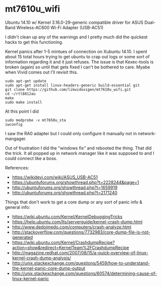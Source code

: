 # mt7610u_wifi
Ubuntu 14.10 w/ Kernel 3.16.0-29-generic compatible driver for ASUS Dual-Band Wireless-AC600 Wi-Fi Adapter (USB-AC51)

I didn't clean up any of the warnings and I pretty much did the quickest hacks to get this functioning.

Kernel panics after 1-5 mintues of connection on Xubuntu 14.10. I spent about 15 total hours trying to get ubuntu to crap out logs or some sort of information regarding it and it just refuses. The issue is that Kexec-tools is broken (again) so until that gets fixed I can't be bothered to care. Myabe when Vivid comes out I'll revisit this.

```
sudo apt-get update
sudo apt-get install linux-headers-generic build-essential git
git clone https://github.com/likwidoxigen/mt7610u_wifi.git
cd ~/rtl8812au
make
sudo make install
```
  

At this point I did 
```
sudo modprobe -v mt7650u_sta
iwconfig
```

I saw the RA0 adapter but I could only configure it manually not in network-mangager. 

Out of frustration I did the "windows fix" and rebooted the thing. That did the trick.
It all popped up in network manager like it was supposed to and I could connect like a boss.



References:
- https://wikidevi.com/wiki/ASUS_USB-AC51
- https://ubuntuforums.org/showthread.php?t=2228244&page=1
- http://ubuntuforums.org/showthread.php?t=1659919
- http://ubuntuforums.org/showthread.php?t=2171240


Things that don't work to get a core dump or any sort of panic info & general info:
- https://wiki.ubuntu.com/Kernel/KernelDebuggingTricks  
- https://help.ubuntu.com/lts/serverguide/kernel-crash-dump.html
- http://www.dedoimedo.com/computers/crash-analyze.html
- http://stackoverflow.com/questions/7732983/core-dump-file-is-not-generated
- https://wiki.ubuntu.com/Kernel/CrashdumpRecipe?action=show&redirect=KernelTeam%2FCrashdumpRecipe
- http://magazine.redhat.com/2007/08/15/a-quick-overview-of-linux-kernel-crash-dump-analysis/
- http://unix.stackexchange.com/questions/5459/how-to-understand-the-kernel-panic-core-dump-output
- http://unix.stackexchange.com/questions/60574/determining-cause-of-linux-kernel-panic
